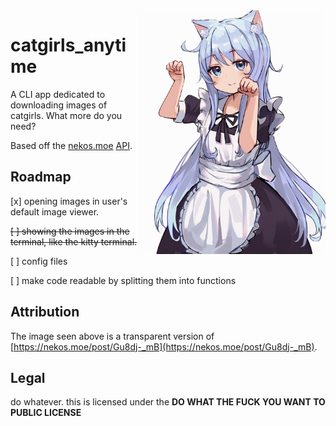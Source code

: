<img src="img/meow.png" align="right" width="300">

# catgirls_anytime

A CLI app dedicated to downloading images of catgirls. What more do you need?

Based off the [nekos.moe](https://nekos.moe) [API](https://docs.nekos.moe).

## Roadmap

[x] opening images in user's default image viewer.

~~[ ] showing the images in the terminal, like the kitty terminal.~~

[ ] config files

[ ] make code readable by splitting them into functions

## Attribution

The image seen above is a transparent version of [https://nekos.moe/post/Gu8dj-_mB](https://nekos.moe/post/Gu8dj-_mB).

## Legal

do whatever. this is licensed under the **DO WHAT THE FUCK YOU WANT TO PUBLIC LICENSE**

